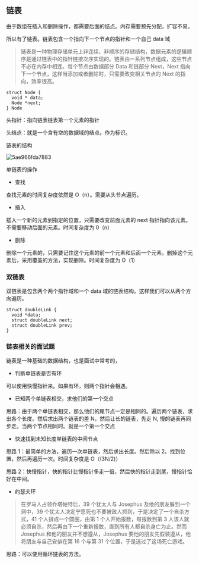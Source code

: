 ## 链表

由于数组在插入和删除操作，都需要后面的结点。内存需要预先分配，扩容不易。

所以有了链表。链表包含一个指向下一个节点的指针和一个自己 data 域

> 链表是一种物理存储单元上非连续、非顺序的存储结构，数据元素的逻辑顺序是通过链表中的指针链接次序实现的。链表由一系列节点组成，这些节点不必在内存中相连。每个节点由数据部分 Data 和链部分 Next，Next 指向下一个节点，这样当添加或者删除时，只需要改变相关节点的 Next 的指向，效率很高。

```c_cpp
struct Node {
  void * data;
  Node *next;
} Node
```

头指针：指向链表链表第一个元素的指针

头结点：就是一个含有空的数据域的结点。作为标识。

链表的结构

![5ae966fda7883](https://i.loli.net/2018/05/02/5ae966fda7883.jpg)

单链表的操作

- 查找

查找元素的时间复杂度依然是 O（n）。需要从头节点遍历。

- 插入

插入一个新的元素到指定的位置，只需要改变前面元素的 next 指针指向该元素。不需要移动后面的元素。时间复杂度为 0（n）

- 删除

删除一个元素的，只需要记住这个元素的前一个元素和后面一个元素。删掉这个元素后，采用覆盖的方法，实现删除。时间复杂度为 O（1）

### 双链表

双链表是包含两个两个指针域和一个 data 域的链表结构。这样我们可以从两个方向遍历。

```c_cpp
struct doubleLink {
  void *data;
  struct doubleLink next;
  struct doubleLink prev;
}
```



### 链表相关的面试题

链表是一种基础的数据结构，也是面试中常考的，

- 判断单链表是否有环

可以使用快慢指针来。如果有环，则两个指针会相遇。

- 已知两个单链表相交，求他们的第一个交点

思路：由于两个单链表相交，那么他们的尾节点一定是相同的。遍历两个链表，求出各个长度。然后求出两个链表的差 N，然后让长的链表，先走 N, 慢的链表再同步走。当两个节点相同时。就是一个第一个交点

- 快速找到未知长度单链表的中间节点

思路 1：最简单的方法，遍历一次单链表，然后求出长度。然后除以 2。找到位置，然后再遍历一次。时间复杂度是 O（(3N/2)）

思路 2：快慢指针，快的指针比慢指针多走一倍，然后快的指针走到尾，慢指针恰好在中间。

- 约瑟夫环

> 在罗马人占领乔塔帕特后，39 个犹太人与 Josephus 及他的朋友躲到一个洞中，39 个犹太人决定宁愿死也不要被敌人抓到，于是决定了一个自杀方式，41 个人排成一个圆圈，由第 1 个人开始报数，每报数到第 3 人该人就必须自杀，然后再由下一个重新报数，直到所有人都自杀身亡为止。然而 Josephus 和他的朋友并不想遵从，Josephus 要他的朋友先假装遵从，他将朋友与自己安排在第 16 个与第 31 个位置，于是逃过了这场死亡游戏。

思路：可以使用循环链表的方法。
